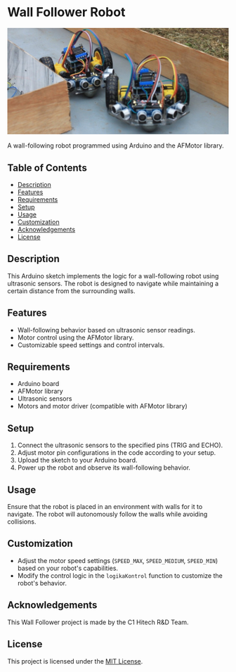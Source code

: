 # Wall Follower Robot

![Wall Follower Robot](./pictures/wallfollower-c1-hitech-rnd.jpg)

A wall-following robot programmed using Arduino and the AFMotor library.

## Table of Contents

- [Description](#description)
- [Features](#features)
- [Requirements](#requirements)
- [Setup](#setup)
- [Usage](#usage)
- [Customization](#customization)
- [Acknowledgements](#acknowledgements)
- [License](#license)

## Description

This Arduino sketch implements the logic for a wall-following robot using ultrasonic sensors. The robot is designed to navigate while maintaining a certain distance from the surrounding walls.

## Features

- Wall-following behavior based on ultrasonic sensor readings.
- Motor control using the AFMotor library.
- Customizable speed settings and control intervals.

## Requirements

- Arduino board
- AFMotor library
- Ultrasonic sensors
- Motors and motor driver (compatible with AFMotor library)

## Setup

1. Connect the ultrasonic sensors to the specified pins (TRIG and ECHO).
2. Adjust motor pin configurations in the code according to your setup.
3. Upload the sketch to your Arduino board.
4. Power up the robot and observe its wall-following behavior.

## Usage

Ensure that the robot is placed in an environment with walls for it to navigate. The robot will autonomously follow the walls while avoiding collisions.

## Customization

- Adjust the motor speed settings (`SPEED_MAX`, `SPEED_MEDIUM`, `SPEED_MIN`) based on your robot's capabilities.
- Modify the control logic in the `logikaKontrol` function to customize the robot's behavior.

## Acknowledgements

This Wall Follower project is made by the C1 Hitech R&D Team.

## License

This project is licensed under the [MIT License](LICENSE).
